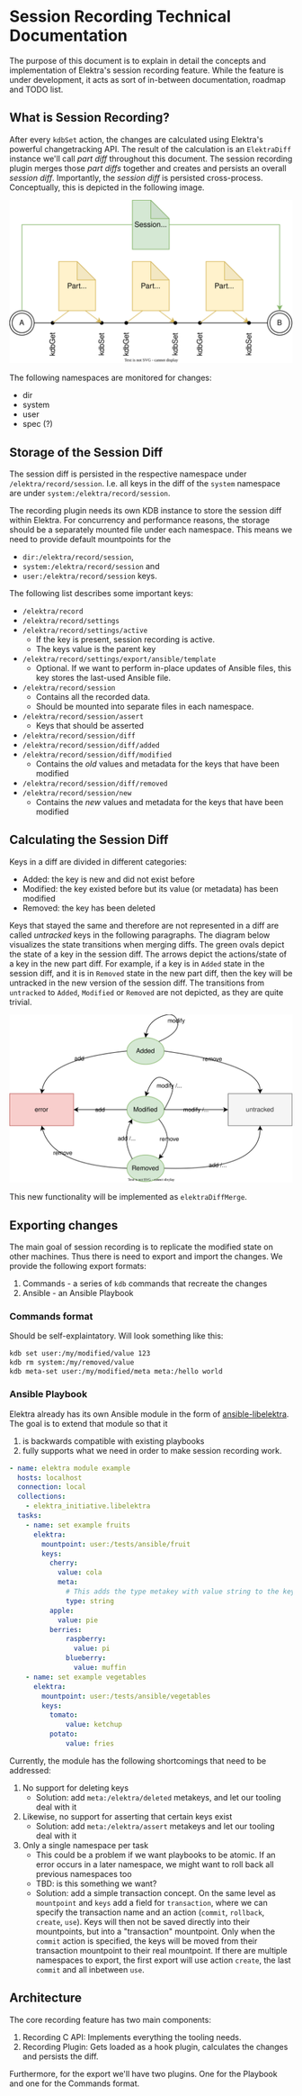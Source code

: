 # Session Recording Technical Documentation

The purpose of this document is to explain in detail the concepts and implementation of Elektra's session recording feature.
While the feature is under development, it acts as sort of in-between documentation, roadmap and TODO list.


## What is Session Recording?

After every `kdbSet` action, the changes are calculated using Elektra's powerful changetracking API.
The result of the calculation is an `ElektraDiff` instance we'll call _part diff_ throughout this document.
The session recording plugin merges those _part diffs_ together and creates and persists an overall _session diff_.
Importantly, the _session diff_ is persisted cross-process.
Conceptually, this is depicted in the following image.

![Session vs Part diff](../images/elektra-record/recording-part-diff.svg)

The following namespaces are monitored for changes:
- dir
- system
- user
- spec (?)

## Storage of the Session Diff

The session diff is persisted in the respective namespace under `/elektra/record/session`.
I.e. all keys in the diff of the `system` namespace are under `system:/elektra/record/session`.

The recording plugin needs its own KDB instance to store the session diff within Elektra.
For concurrency and performance reasons, the storage should be a separately mounted file under each namespace.
This means we need to provide default mountpoints for the 
- `dir:/elektra/record/session`,
- `system:/elektra/record/session` and
- `user:/elektra/record/session`
keys.

The following list describes some important keys:
- `/elektra/record`
- `/elektra/record/settings`
- `/elektra/record/settings/active` 
  - If the key is present, session recording is active.
  - The keys value is the parent key
- `/elektra/record/settings/export/ansible/template`
  - Optional. If we want to perform in-place updates of Ansible files, this key stores the last-used Ansible file.
- `/elektra/record/session`
  - Contains all the recorded data.
  - Should be mounted into separate files in each namespace.
- `/elektra/record/session/assert`
  - Keys that should be asserted
- `/elektra/record/session/diff`
- `/elektra/record/session/diff/added`
- `/elektra/record/session/diff/modified`
  - Contains the _old_ values and metadata for the keys that have been modified 
- `/elektra/record/session/diff/removed`
- `/elektra/record/session/new`
  - Contains the _new_ values and metadata for the keys that have been modified


## Calculating the Session Diff

Keys in a diff are divided in different categories:
- Added: the key is new and did not exist before
- Modified: the key existed before but its value (or metadata) has been modified
- Removed: the key has been deleted

Keys that stayed the same and therefore are not represented in a diff are called _untracked_ keys in the following paragraphs.
The diagram below visualizes the state transitions when merging diffs.
The green ovals depict the state of a key in the session diff. 
The arrows depict the actions/state of a key in the new part diff.
For example, if a key is in `Added` state in the session diff, and it is in `Removed` state in the new part diff, then the key will be untracked in the new version of the session diff.
The transitions from `untracked` to `Added`, `Modified` or `Removed` are not depicted, as they are quite trivial.

![Key states in recording](../images/elektra-record/recording-key-states.svg)

This new functionality will be implemented as `elektraDiffMerge`.

## Exporting changes

The main goal of session recording is to replicate the modified state on other machines.
Thus there is need to export and import the changes.
We provide the following export formats:
1. Commands - a series of `kdb` commands that recreate the changes
2. Ansible - an Ansible Playbook 

### Commands format

Should be self-explaintatory. Will look something like this:

```
kdb set user:/my/modified/value 123
kdb rm system:/my/removed/value
kdb meta-set user:/my/modified/meta meta:/hello world
```

### Ansible Playbook

Elektra already has its own Ansible module in the form of [ansible-libelektra](https://github.com/ElektraInitiative/ansible-libelektra).
The goal is to extend that module so that it
1. is backwards compatible with existing playbooks
2. fully supports what we need in order to make session recording work.

```yaml
- name: elektra module example
  hosts: localhost
  connection: local
  collections:
    - elektra_initiative.libelektra
  tasks:
    - name: set example fruits
      elektra:
        mountpoint: user:/tests/ansible/fruit
        keys:
          cherry:
            value: cola
            meta:
              # This adds the type metakey with value string to the key /tests/ansible/fruit/cherry
              type: string
          apple:
            value: pie
          berries:
              raspberry:
                value: pi
              blueberry:
                value: muffin
    - name: set example vegetables
      elektra:
        mountpoint: user:/tests/ansible/vegetables
        keys:
          tomato:
              value: ketchup
          potato:
              value: fries
```

Currently, the module has the following shortcomings that need to be addressed:
1. No support for deleting keys
   - Solution: add `meta:/elektra/deleted` metakeys, and let our tooling deal with it 
2. Likewise, no support for asserting that certain keys exist
   - Solution: add `meta:/elektra/assert` metakeys and let our tooling deal with it
3. Only a single namespace per task
   - This could be a problem if we want playbooks to be atomic.
     If an error occurs in a later namespace, we might want to roll back all previous namespaces too
   - TBD: is this something we want?
   - Solution: add a simple transaction concept.
     On the same level as `mountpoint` and `keys` add a field for `transaction`, where we can specify the transaction name and an action (`commit`, `rollback`, `create`, `use`).
     Keys will then not be saved directly into their mountpoints, but into a "transaction" mountpoint.
     Only when the `commit` action is specified, the keys will be moved from their transaction mountpoint to their real mountpoint.
     If there are multiple namespaces to export, the first export will use action `create`, the last `commit` and all inbetween `use`. 

## Architecture

The core recording feature has two main components:

1. Recording C API: Implements everything the tooling needs.
2. Recording Plugin: Gets loaded as a hook plugin, calculates the changes and persists the diff.

Furthermore, for the export we'll have two plugins. One for the Playbook and one for the Commands format.
